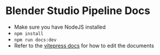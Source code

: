 # Blender Studio Pipeline Docs

* Make sure you have NodeJS installed
* `npm install`
* `npm run docs:dev`
* Refer to the [vitepress docs](https://vitepress.dev/) for how to edit the documents
